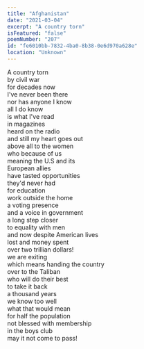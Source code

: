 ```yaml
---
title: "Afghanistan"
date: "2021-03-04"
excerpt: "A country torn"
isFeatured: "false"
poemNumber: "207"
id: "fe6010bb-7832-4ba0-8b38-0e6d970a628e"
location: "Unknown"
---
```


A country torn  
by civil war  
for decades now  
I've never been there  
nor has anyone I know  
all I do know  
is what I've read  
in magazines  
heard on the radio  
and still my heart goes out  
above all to the women  
who because of us  
meaning the U.S and its  
European allies  
have tasted opportunities  
they'd never had  
for education  
work outside the home  
a voting presence  
and a voice in government  
a long step closer  
to equality with men  
and now despite American lives  
lost and money spent  
over two trillian dollars!  
we are exiting  
which means handing the country  
over to the Taliban  
who will do their best  
to take it back  
a thousand years  
we know too well  
what that would mean  
for half the population  
not blessed with membership  
in the boys club  
may it not come to pass!
